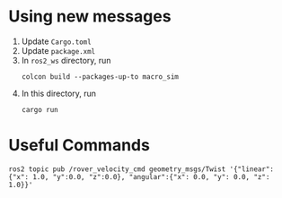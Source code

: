 # Using new messages

1. Update `Cargo.toml`
1. Update `package.xml`
1. In `ros2_ws` directory, run
   ```
   colcon build --packages-up-to macro_sim
   ```
1. In this directory, run
   ```
   cargo run
   ```

# Useful Commands
```
ros2 topic pub /rover_velocity_cmd geometry_msgs/Twist '{"linear":{"x": 1.0, "y":0.0, "z":0.0}, "angular":{"x": 0.0, "y": 0.0, "z": 1.0}}'
```
